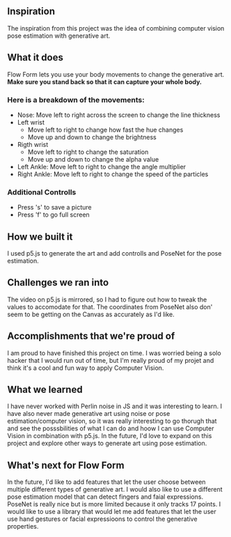 ## Inspiration
The inspiration from this project was the idea of combining computer vision pose estimation with generative art.

## What it does
Flow Form lets you use your body movements to change the generative art. 
**Make sure you stand back so that it can capture your whole body.**

### Here is a breakdown of the movements: 
- Nose: Move left to right across the screen to change the line thickness
- Left wrist
  - Move left to right to change how fast the hue changes
  - Move up and down to change the brightness 
- Rigth wrist
  - Move left to right to change the saturation
  - Move up and down to change the alpha value
- Left Ankle: Move left to right to change the angle multiplier
- Right Ankle: Move left to right to change the speed of the particles

### Additional Controlls
- Press 's' to save a picture
- Press 'f' to go full screen

## How we built it
I used p5.js to generate the art and add controlls and PoseNet for the pose estimation.

## Challenges we ran into
The video on p5.js is mirrored, so I had to figure out how to tweak the values to accomodate for that. The coordinates from PoseNet also don' seem to be getting on the Canvas as accurately as I'd like.

## Accomplishments that we're proud of
I am proud to have finished this project on time. I was worried being a solo hacker that I would run out of time, but I'm really proud of my projet and think it's a cool and fun way to apply Computer Vision.

## What we learned
I have never worked with Perlin noise in JS and it was interesting to learn. I have also never made generative art using noise or pose estimation/computer vision, so it was really interesting to go thorugh that and see the posssbilities of what I can do and hoow I can use Computer Vision in combination with p5.js. In the future, I'd love to expand on this project and explore other ways to generate art using pose estimation. 

## What's next for Flow Form
In the future, I'd like to add features that let the user choose between multiple different types of generative art. I would also like to use a different pose estimation model that can detect fingers and faial expressions. PoseNet is really nice but is more limited because it only tracks 17 points. I would like to use a library that would let me add features that let the user use hand gestures or facial expressioons to control the generative properties.
